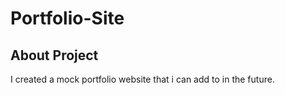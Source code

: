 # Portfolio-Site

## About Project
I created a mock portfolio website that i can add to in the future.
